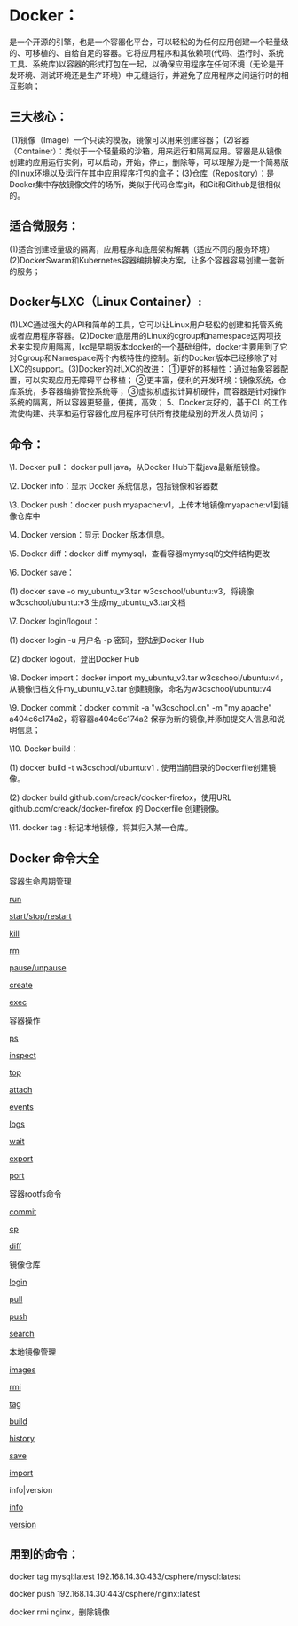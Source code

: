 # Docker：

是一个开源的引擎，也是一个容器化平台，可以轻松的为任何应用创建一个轻量级的、可移植的、自给自足的容器。它将应用程序和其依赖项(代码、运行时、系统工具、系统库)以容器的形式打包在一起，以确保应用程序在任何环境（无论是开发环境、测试环境还是生产环境）中无缝运行，并避免了应用程序之间运行时的相互影响；

## 三大核心：

​    (1)镜像（Image）一个只读的模板，镜像可以用来创建容器；
​    (2)容器（Container）：类似于一个轻量级的沙箱，用来运行和隔离应用。容器是从镜像创建的应用运行实例，可以启动，开始，停止，删除等，可以理解为是一个简易版的linux环境以及运行在其中应用程序打包的盒子；
​    (3)仓库（Repository）：是Docker集中存放镜像文件的场所，类似于代码仓库git，和Git和Github是很相似的。

## 适合微服务：

​    (1)适合创建轻量级的隔离，应用程序和底层架构解耦（适应不同的服务环境）
​    (2)DockerSwarm和Kubernetes容器编排解决方案，让多个容器容易创建一套新的服务；

## Docker与LXC（Linux Container）:

​    (1)LXC通过强大的API和简单的工具，它可以让Linux用户轻松的创建和托管系统或者应用程序容器。
​    (2)Docker底层用的Linux的cgroup和namespace这两项技术来实现应用隔离，lxc是早期版本docker的一个基础组件，docker主要用到了它对Cgroup和Namespace两个内核特性的控制。新的Docker版本已经移除了对LXC的support。
​    (3)Docker的对LXC的改进：
​        ①更好的移植性：通过抽象容器配置，可以实现应用无障碍平台移植；
​        ②更丰富，便利的开发环境：镜像系统，仓库系统，多容器编排管控系统等；
​        ③虚拟机虚拟计算机硬件，而容器是针对操作系统的隔离，所以容器更轻量，便携，高效；
5、Docker友好的，基于CLI的工作流使构建、共享和运行容器化应用程序可供所有技能级别的开发人员访问；





## 命令：

\1. Docker pull： docker pull java，从Docker Hub下载java最新版镜像。

\2. Docker info：显示 Docker 系统信息，包括镜像和容器数

\3. Docker push：docker push myapache:v1，上传本地镜像myapache:v1到镜像仓库中

\4. Docker version：显示 Docker 版本信息。

\5. Docker diff：docker diff mymysql，查看容器mymysql的文件结构更改

\6. Docker save：

(1) docker save -o my_ubuntu_v3.tar w3cschool/ubuntu:v3，将镜像w3cschool/ubuntu:v3 生成my_ubuntu_v3.tar文档

\7. Docker login/logout：

(1) docker login -u 用户名 -p 密码，登陆到Docker Hub

(2) docker logout，登出Docker Hub

\8. Docker import：docker import  my_ubuntu_v3.tar w3cschool/ubuntu:v4，从镜像归档文件my_ubuntu_v3.tar 创建镜像，命名为w3cschool/ubuntu:v4

\9. Docker commit：docker commit -a "w3cschool.cn" -m "my apache" a404c6c174a2，将容器a404c6c174a2 保存为新的镜像,并添加提交人信息和说明信息；

\10. Docker build：

(1) docker build -t w3cschool/ubuntu:v1 . 使用当前目录的Dockerfile创建镜像。

(2) docker build github.com/creack/docker-firefox，使用URL github.com/creack/docker-firefox 的 Dockerfile 创建镜像。

\11. docker tag : 标记本地镜像，将其归入某一仓库。



## Docker 命令大全

 

容器生命周期管理

[run](https://www.w3cschool.cn/docker/docker-run-command.html)

[start/stop/restart](https://www.w3cschool.cn/docker/docker-start-stop-restart-command.html)

[kill](https://www.w3cschool.cn/docker/docker-kill-command.html)

[rm](https://www.w3cschool.cn/docker/docker-rm-command.html)

[pause/unpause](https://www.w3cschool.cn/docker/docker-pause-unpause-command.html)

[create](https://www.w3cschool.cn/docker/docker-create-command.html)

[exec](https://www.w3cschool.cn/docker/docker-exec-command.html)

容器操作

[ps](https://www.w3cschool.cn/docker/docker-ps-command.html)

[inspect](https://www.w3cschool.cn/docker/docker-inspect-command.html)

[top](https://www.w3cschool.cn/docker/docker-top-command.html)

[attach](https://www.w3cschool.cn/docker/docker-attach-command.html)

[events](https://www.w3cschool.cn/docker/docker-events-command.html)

[logs](https://www.w3cschool.cn/docker/docker-logs-command.html)

[wait](https://www.w3cschool.cn/docker/docker-wait-command.html)

[export](https://www.w3cschool.cn/docker/docker-export-command.html)

[port](https://www.w3cschool.cn/docker/docker-port-command.html)

容器rootfs命令

[commit](https://www.w3cschool.cn/docker/docker-commit-command.html)

[cp](https://www.w3cschool.cn/docker/docker-cp-command.html)

[diff](https://www.w3cschool.cn/docker/docker-diff-command.html)

镜像仓库

[login](https://www.w3cschool.cn/docker/docker-login-command.html)

[pull](https://www.w3cschool.cn/docker/docker-pull-command.html)

[push](https://www.w3cschool.cn/docker/docker-push-command.html)

[search](https://www.w3cschool.cn/docker/docker-search-command.html)

本地镜像管理

[images](https://www.w3cschool.cn/docker/docker-images-command.html)

[rmi](https://www.w3cschool.cn/docker/docker-rmi-command.html)

[tag](https://www.w3cschool.cn/docker/docker-tag-command.html)

[build](https://www.w3cschool.cn/docker/docker-build-command.html)

[history](https://www.w3cschool.cn/docker/docker-history-command.html)

[save](https://www.w3cschool.cn/docker/docker-save-command.html)

[import](https://www.w3cschool.cn/docker/docker-import-command.html)

info|version

[info](https://www.w3cschool.cn/docker/docker-info-command.html)

[version](https://www.w3cschool.cn/docker/docker-version-command.html)



## 用到的命令：

docker tag mysql:latest 192.168.14.30:433/csphere/mysql:latest

docker push 192.168.14.30:443/csphere/nginx:latest

docker rmi nginx，删除镜像

 

 

 